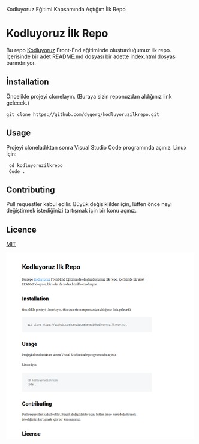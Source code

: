 Kodluyoruz Eğitimi Kapsamında Açtığım İlk Repo
# Kodluyoruz İlk Repo
Bu repo [Kodluyoruz](https://kodluyoruz.org/tr/kodluyoruz/) Front-End eğitiminde oluşturduğumuz ilk repo. İçerisinde bir adet README.md dosyası bir adette index.html dosyası barındırıyor.
## İnstallation
Öncelikle projeyi clonelayın. (Buraya sizin reponuzdan aldığınız link gelecek.)
``` 
git clone https://github.com/dygerg/kodluyoruzilkrepo.git 
```
## Usage
Projeyi cloneladıktan sonra Visual Studio Code programında açınız.
Linux için:
```
 cd kodluyoruzilkrepo
 Code .
 ``` 
## Contributing
Pull requestler kabul edilir. Büyük değişiklikler için, lütfen önce neyi değiştirmek istediğinizi tartışmak için bir konu açınız.
## Licence
[MIT](https://app.patika.dev/courses/git/odev1)

![github](kodluyoruz.png)

